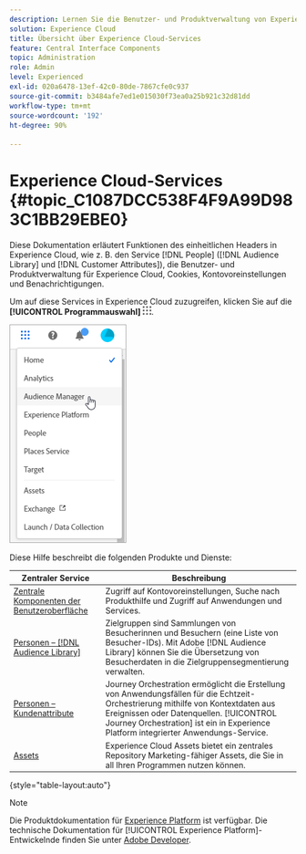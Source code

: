 ```yaml
---
description: Lernen Sie die Benutzer- und Produktverwaltung von Experience Cloud, Personen (Zielgruppen und Kundenattribute), Journey Orchestration, Angebote, Orte, Experience Platform und Mobile Services kennen.
solution: Experience Cloud
title: Übersicht über Experience Cloud-Services
feature: Central Interface Components
topic: Administration
role: Admin
level: Experienced
exl-id: 020a6478-13ef-42c0-80de-7867cfe0c937
source-git-commit: b3484afe7ed1e015030f73ea0a25b921c32d81dd
workflow-type: tm+mt
source-wordcount: '192'
ht-degree: 90%

---
```


# Experience Cloud-Services {#topic_C1087DCC538F4F9A99D983C1BB29EBE0}

Diese Dokumentation erläutert Funktionen des einheitlichen Headers in Experience Cloud, wie z. B. den Service [!DNL People] ([!DNL Audience Library] und [!DNL Customer Attributes]), die Benutzer- und Produktverwaltung für Experience Cloud, Cookies, Kontovoreinstellungen und Benachrichtigungen.

Um auf diese Services in Experience Cloud zuzugreifen, klicken Sie auf die **[!UICONTROL Programmauswahl]**
![Services-Auswahl](../assets/menu-icon.png).

![Experience Cloud Services](../assets/platform-core-services.png)

Diese Hilfe beschreibt die folgenden Produkte und Dienste:

| Zentraler Service | Beschreibung |
|--- |--- |
| [Zentrale Komponenten der Benutzeroberfläche](../experience-cloud.md) | Zugriff auf Kontovoreinstellungen, Suche nach Produkthilfe und Zugriff auf Anwendungen und Services. |
| [Personen –  [!DNL Audience Library]](audiences/overview.md) | Zielgruppen sind Sammlungen von Besucherinnen und Besuchern (eine Liste von Besucher-IDs). Mit Adobe [!DNL Audience Library] können Sie die Übersetzung von Besucherdaten in die Zielgruppensegmentierung verwalten. |
| [Personen – Kundenattribute](customer-attributes/attributes.md) | Journey Orchestration ermöglicht die Erstellung von Anwendungsfällen für die Echtzeit-Orchestrierung mithilfe von Kontextdaten aus Ereignissen oder Datenquellen. [!UICONTROL Journey Orchestration] ist ein in Experience Platform integrierter Anwendungs-Service. |
| [Assets](assets/experience-cloud-assets.md) | Experience Cloud Assets bietet ein zentrales Repository Marketing-fähiger Assets, die Sie in all Ihren Programmen nutzen können. |

{style="table-layout:auto"}

>[!NOTE]
>
>Die Produktdokumentation für [Experience Platform](https://experienceleague.adobe.com/docs/experience-platform/landing/home.html?lang=de) ist verfügbar. Die technische Dokumentation für [!UICONTROL Experience Platform]-Entwickelnde finden Sie unter [Adobe Developer](https://developer.adobe.com/apis).
